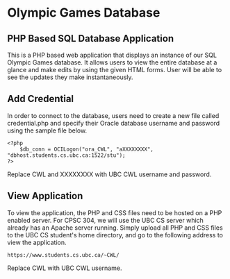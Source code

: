 # Olympic Games Database

## PHP Based SQL Database Application

This is a PHP based web application that displays an instance of our SQL Olympic Games database. It allows users to view the entire database at a glance and make edits by using the given HTML forms. User will be able to see the updates they make instantaneously. 

## Add Credential

In order to connect to the database, users need to create a new file called credential.php and specify their Oracle database username and password using the sample file below. 

```
<?php
    $db_conn = OCILogon("ora_CWL", "aXXXXXXXX", "dbhost.students.cs.ubc.ca:1522/stu");
?>
```

Replace CWL and XXXXXXXX with UBC CWL username and password. 

## View Application

To view the application, the PHP and CSS files need to be hosted on a PHP enabled server. For CPSC 304, we will use the UBC CS server which already has an Apache server running. Simply upload all PHP and CSS files to the UBC CS student's home directory, and go to the following address to view the application.

```
https://www.students.cs.ubc.ca/~CWL/
```

Replace CWL with UBC CWL username. 
